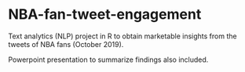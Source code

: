 # NBA-fan-tweet-engagement
Text analytics (NLP) project in R to obtain marketable insights from the tweets of NBA fans (October 2019).


Powerpoint presentation to summarize findings also included.
